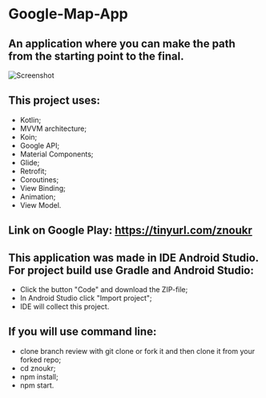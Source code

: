 # Google-Map-App
## An application where you can make the path from the starting point to the final.
![Screenshot](Wall[a[er.png)
## This project uses:
* Kotlin;
* MVVM architecture;
* Koin;
* Google API;
* Material Components;
* Glide;
* Retrofit;
* Coroutines;
* View Binding;
* Animation;
* View Model.
## Link on Google Play: https://tinyurl.com/znoukr
## This application was made in IDE Android Studio. For project build use Gradle and Android Studio:
* Click the button "Code" and download the ZIP-file;
* In Android Studio click "Import project";
* IDE will collect this project.
## If you will use command line:
* clone branch review with git clone or fork it and then clone it from your forked repo;
* cd znoukr;
* npm install;
* npm start.
